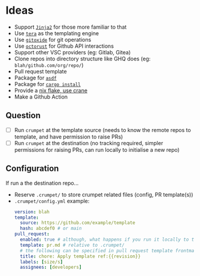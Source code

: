 # Ideas

- Support [`Jinja2`](https://docs.rs/minijinja/latest/minijinja/) for those more familiar to that
- Use [`tera`](https://github.com/Keats/tera) as the templating engine
- Use [`gitoxide`](https://github.com/Byron/gitoxide) for git operations
- Use [`octorust`](https://docs.rs/octorust/latest/octorust/) for Github API interactions
- Support other VSC providers (eg: Gitlab, Gitea)
- Clone repos into directory structure like GHQ does (eg: `blah/github.com/org/repo/`)
- Pull request template
- Package for [`asdf`](https://asdf-vm.com/plugins/create.html)
- Package for [`cargo install`](https://doc.rust-lang.org/cargo/reference/publishing.html)
- Provide a [nix flake, use crane](https://fasterthanli.me/series/building-a-rust-service-with-nix/part-11#building-catscii-with-nix-build)
- Make a Github Action

## Question

- [ ] Run `crumpet` at the template source (needs to know the remote repos to template, and have permission to raise PRs)
- [ ] Run `crumpet` at the destination (no tracking required, simpler permissions for raising PRs, can run locally to initialise a new repo)

## Configuration

If run a the destination repo...

- Reserve `.crumpet/` to store crumpet related files (config, PR template(s))
- `.crumpet/config.yml` example:
   ```yml
   version: blah
   template:
     source: https://github.com/example/template
     hash: abcdef0 # or main
   pull_request:
     enabled: true # although, what happens if you run it locally to test? Some CIs give an env var so you can tell if it is run via CI
     template: pr.md # relative to .crumpet/
     # the following can be specified in pull request template frontmatter - which takes precedence?
     title: chore: Apply template ref:{{revision}}
     labels: [size/s]
     assignees: [developers]
   ```
